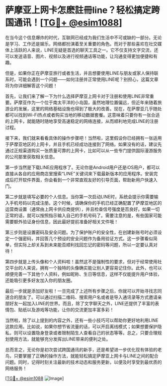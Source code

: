 # 萨摩亚上网卡怎麽註冊line？轻松搞定跨国通讯！[[TG💪+ @esim1088](https://t.me/s/esim1088)]

在当今这个信息爆炸的时代，互联网已经成为我们生活中不可或缺的一部分。无论是学习、工作还是娱乐，网络都扮演着至关重要的角色。而对于那些喜欢在社交媒体上活跃的人来说，LINE无疑是首选的聊天工具之一。它不仅支持文字交流，还可以发送语音、图片、视频以及进行视频通话等功能，让沟通变得更加便捷和有趣。

但是，如果你正在萨摩亚旅行或者生活，并且想要使用LINE与朋友或家人保持联系时，可能会遇到一个问题——如何注册并正常使用LINE呢？别担心，这篇文章将为你详细解答这个问题！

首先，让我们来了解一下为什么选择萨摩亚上网卡对于注册和使用LINE非常重要。萨摩亚作为一个位于南太平洋的小岛国，虽然地理位置偏远，但近年来随着旅游业的发展，这里的网络基础设施也得到了极大的改善。现在，在萨摩亚几乎随处都可以找到Wi-Fi热点或者购买当地的移动数据套餐。这意味着只要你有一张合适的上网卡，就能随时随地享受高速稳定的网络连接，从而顺利地完成LINE的注册过程。

接下来，我们就来看看具体的操作步骤吧！当然啦，这里假设你已经拥有一张适用于萨摩亚地区的上网卡，并且手机已经成功连接到了网络。如果没有的话，建议先通过正规渠道购买一张质量可靠的上网卡，比如可以从一些专门提供国际漫游服务的公司那里获取相关信息。

第一步当然是下载LINE应用程序了。无论你是Android用户还是iOS用户，都可以直接从各自的应用商店里搜索“LINE”关键词来下载最新版本的应用程序。安装完成后打开软件界面，你会看到一个非常直观友好的引导页面，帮助新用户快速入门。

第二步就是填写必要的个人信息。当你第一次启动LINE时，系统会提示你需要输入手机号码以完成注册。这个时候，请确保你的手机已经正确配置了萨摩亚地区的运营商设置（通常由上网卡供应商提供），并且检查信号强度是否良好。如果一切正常的话，就可以按照指示输入自己的手机号码了。需要注意的是，有些国家可能需要额外验证身份信息，因此最好提前准备好相关文件哦！

第三步则是设置密码及安全问题。为了保护账户的安全性，在创建新账号时必须设定一个强密码，并回答几个预设的安全问题作为备用验证方式。这一步骤看似简单，但实际上却关系到未来能否顺利找回忘记的密码等问题，所以一定要认真对待！

第四步就是上传头像和个人资料啦！虽然这不是强制性的要求，但对于经常使用社交平台的人来说，拥有一个独特的头像确实能让别人更容易记住你。此外，也可以顺便完善一下其他个人资料，例如昵称、生日等信息，这样不仅能提升用户体验，还能吸引更多好友加入你的朋友圈。

最后一步就是添加好友啦！一旦完成了上述所有步骤之后，你就可以开始寻找志同道合的朋友了。可以通过扫描二维码、搜索用户名或者是导入通讯录等方式邀请亲朋好友一起加入LINE的世界。而且，除了文字聊天之外，LINE还提供了丰富的表情包、贴纸以及游戏等功能，让你的交流更加丰富多彩！

当然啦，除了以上提到的内容之外，还有一些小技巧可以帮助你更好地利用LINE这款应用。比如说，如果你想节省流量的话，可以开启离线模式；如果想要保护隐私，则可以设置隐身登录或者限制陌生人查看自己的状态等等。总之，只要合理规划使用方法，就能够充分发挥出LINE带来的便利之处。

总而言之，无论你是初次尝试跨国通讯的新手，还是希望进一步优化现有体验的老鸟，只要掌握了正确的操作方法，就能轻松搞定萨摩亚上网卡与LINE之间的配合问题。同时，记得时刻关注最新的技术动态和服务更新，以便及时享受到最优质的网络服务！

[[TG💪+ @esim1088](https://t.me/s/esim1088) ![Image](https://i.postimg.cc/4NQfJmqS/Snipaste-2025-05-13-00-14-12.png)]